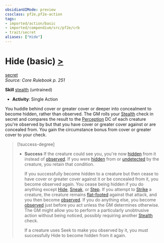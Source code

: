 ```yaml
---
obsidianUIMode: preview
cssclass: pf2e,pf2e-action
tags:
- imported/action/basic
- imported/compendium/src/pf2e/crb
- trait/secret
aliases: ["Hide"]
---
```

# Hide (basic) [>](chapter-9-playing-the-game.md#Actions "Single Action")
[secret](secret.md)  
*Source: Core Rulebook p. 251*  

**Skill** [stealth](../../compendium/skills.md#Stealth) (untrained)
- **Activity**: Single Action

You huddle behind cover or greater cover or deeper into concealment to become hidden, rather than observed. The GM rolls your [Stealth](../../compendium/skills.md#Stealth) check in secret and compares the result to the [Perception](../../compendium/skills.md#Perception) DC of each creature you're observed by but that you have cover or greater cover against or are concealed from. You gain the circumstance bonus from cover or greater cover to your check.

> [!success-degree] 
> - **Success** If the creature could see you, you're now [hidden](conditions.md#Hidden) from it instead of [observed](conditions.md#Observed). If you were [hidden](conditions.md#Hidden) from or [undetected](conditions.md#Undetected) by the creature, you retain that condition.
>
>    If you successfully become hidden to a creature but then cease to have cover or greater cover against it or be concealed from it, you become observed again. You cease being hidden if you do anything except [Hide](../../../..//TTRPGShare-Pathfinder-2E-Vault/rules/actions/hide.md), [Sneak](sneak.md), or [Step](step.md). If you attempt to [Strike](strike.md) a creature, the creature remains [flat-footed](conditions.md#Flat-footed) against that attack, and you then become [observed](conditions.md#Observed). If you do anything else, you become [observed](conditions.md#Observed) just before you act unless the GM determines otherwise. The GM might allow you to perform a particularly unobtrusive action without being noticed, possibly requiring another [Stealth](../../compendium/skills.md#Stealth) check.
>
>    If a creature uses Seek to make you observed by it, you must successfully Hide to become hidden from it again.